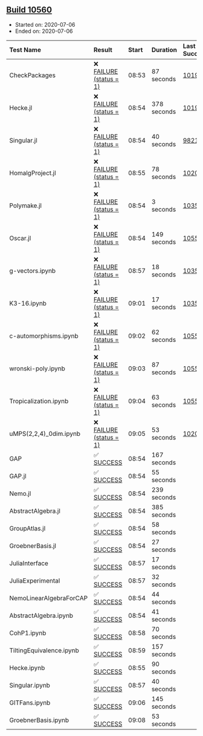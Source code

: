 ## [Build 10560](https://oscarci.mathematik.uni-kl.de/job/oscar/10560/)

* Started on: 2020-07-06
* Ended on: 2020-07-06

| Test Name    | Result | Start | Duration | Last Success | First Failure |
|:-------------|:-------|:------|:---------|:-------------|:--------------|
| CheckPackages | ❌ [FAILURE (status = 1)](https://oscarci.mathematik.uni-kl.de/job/oscar/10560/artifact/logs/build-10560/CheckPackages.log) | 08:53 | 87 seconds | [10197](https://oscarci.mathematik.uni-kl.de/job/oscar/10197/) | [10198](https://oscarci.mathematik.uni-kl.de/job/oscar/10198/) |
| Hecke.jl | ❌ [FAILURE (status = 1)](https://oscarci.mathematik.uni-kl.de/job/oscar/10560/artifact/logs/build-10560/Hecke.jl.log) | 08:54 | 378 seconds | [10197](https://oscarci.mathematik.uni-kl.de/job/oscar/10197/) | [10198](https://oscarci.mathematik.uni-kl.de/job/oscar/10198/) |
| Singular.jl | ❌ [FAILURE (status = 1)](https://oscarci.mathematik.uni-kl.de/job/oscar/10560/artifact/logs/build-10560/Singular.jl.log) | 08:54 | 40 seconds | [9821](https://oscarci.mathematik.uni-kl.de/job/oscar/9821/) | [9822](https://oscarci.mathematik.uni-kl.de/job/oscar/9822/) |
| HomalgProject.jl | ❌ [FAILURE (status = 1)](https://oscarci.mathematik.uni-kl.de/job/oscar/10560/artifact/logs/build-10560/HomalgProject.jl.log) | 08:55 | 78 seconds | [10209](https://oscarci.mathematik.uni-kl.de/job/oscar/10209/) | [10210](https://oscarci.mathematik.uni-kl.de/job/oscar/10210/) |
| Polymake.jl | ❌ [FAILURE (status = 1)](https://oscarci.mathematik.uni-kl.de/job/oscar/10560/artifact/logs/build-10560/Polymake.jl.log) | 08:54 | 3 seconds | [10356](https://oscarci.mathematik.uni-kl.de/job/oscar/10356/) | [10357](https://oscarci.mathematik.uni-kl.de/job/oscar/10357/) |
| Oscar.jl | ❌ [FAILURE (status = 1)](https://oscarci.mathematik.uni-kl.de/job/oscar/10560/artifact/logs/build-10560/Oscar.jl.log) | 08:54 | 149 seconds | [10558](https://oscarci.mathematik.uni-kl.de/job/oscar/10558/) | [10559](https://oscarci.mathematik.uni-kl.de/job/oscar/10559/) |
| g-vectors.ipynb | ❌ [FAILURE (status = 1)](https://oscarci.mathematik.uni-kl.de/job/oscar/10560/artifact/logs/build-10560/g-vectors.ipynb.log) | 08:57 | 18 seconds | [10356](https://oscarci.mathematik.uni-kl.de/job/oscar/10356/) | [10357](https://oscarci.mathematik.uni-kl.de/job/oscar/10357/) |
| K3-16.ipynb | ❌ [FAILURE (status = 1)](https://oscarci.mathematik.uni-kl.de/job/oscar/10560/artifact/logs/build-10560/K3-16.ipynb.log) | 09:01 | 17 seconds | [10356](https://oscarci.mathematik.uni-kl.de/job/oscar/10356/) | [10357](https://oscarci.mathematik.uni-kl.de/job/oscar/10357/) |
| c-automorphisms.ipynb | ❌ [FAILURE (status = 1)](https://oscarci.mathematik.uni-kl.de/job/oscar/10560/artifact/logs/build-10560/c-automorphisms.ipynb.log) | 09:02 | 62 seconds | [10559](https://oscarci.mathematik.uni-kl.de/job/oscar/10559/) | [10560](https://oscarci.mathematik.uni-kl.de/job/oscar/10560/) |
| wronski-poly.ipynb | ❌ [FAILURE (status = 1)](https://oscarci.mathematik.uni-kl.de/job/oscar/10560/artifact/logs/build-10560/wronski-poly.ipynb.log) | 09:03 | 87 seconds | [10558](https://oscarci.mathematik.uni-kl.de/job/oscar/10558/) | [10559](https://oscarci.mathematik.uni-kl.de/job/oscar/10559/) |
| Tropicalization.ipynb | ❌ [FAILURE (status = 1)](https://oscarci.mathematik.uni-kl.de/job/oscar/10560/artifact/logs/build-10560/Tropicalization.ipynb.log) | 09:04 | 63 seconds | [10559](https://oscarci.mathematik.uni-kl.de/job/oscar/10559/) | [10560](https://oscarci.mathematik.uni-kl.de/job/oscar/10560/) |
| uMPS(2,2,4)_0dim.ipynb | ❌ [FAILURE (status = 1)](https://oscarci.mathematik.uni-kl.de/job/oscar/10560/artifact/logs/build-10560/uMPS-2-2-4-_0dim.ipynb.log) | 09:05 | 53 seconds | [10209](https://oscarci.mathematik.uni-kl.de/job/oscar/10209/) | [10210](https://oscarci.mathematik.uni-kl.de/job/oscar/10210/) |
| GAP | ✅ [SUCCESS](https://oscarci.mathematik.uni-kl.de/job/oscar/10560/artifact/logs/build-10560/GAP.log) | 08:54 | 167 seconds |  |  |
| GAP.jl | ✅ [SUCCESS](https://oscarci.mathematik.uni-kl.de/job/oscar/10560/artifact/logs/build-10560/GAP.jl.log) | 08:54 | 55 seconds |  |  |
| Nemo.jl | ✅ [SUCCESS](https://oscarci.mathematik.uni-kl.de/job/oscar/10560/artifact/logs/build-10560/Nemo.jl.log) | 08:54 | 239 seconds |  |  |
| AbstractAlgebra.jl | ✅ [SUCCESS](https://oscarci.mathematik.uni-kl.de/job/oscar/10560/artifact/logs/build-10560/AbstractAlgebra.jl.log) | 08:54 | 385 seconds |  |  |
| GroupAtlas.jl | ✅ [SUCCESS](https://oscarci.mathematik.uni-kl.de/job/oscar/10560/artifact/logs/build-10560/GroupAtlas.jl.log) | 08:54 | 58 seconds |  |  |
| GroebnerBasis.jl | ✅ [SUCCESS](https://oscarci.mathematik.uni-kl.de/job/oscar/10560/artifact/logs/build-10560/GroebnerBasis.jl.log) | 08:54 | 27 seconds |  |  |
| JuliaInterface | ✅ [SUCCESS](https://oscarci.mathematik.uni-kl.de/job/oscar/10560/artifact/logs/build-10560/JuliaInterface.log) | 08:57 | 17 seconds |  |  |
| JuliaExperimental | ✅ [SUCCESS](https://oscarci.mathematik.uni-kl.de/job/oscar/10560/artifact/logs/build-10560/JuliaExperimental.log) | 08:57 | 32 seconds |  |  |
| NemoLinearAlgebraForCAP | ✅ [SUCCESS](https://oscarci.mathematik.uni-kl.de/job/oscar/10560/artifact/logs/build-10560/NemoLinearAlgebraForCAP.log) | 08:54 | 44 seconds |  |  |
| AbstractAlgebra.ipynb | ✅ [SUCCESS](https://oscarci.mathematik.uni-kl.de/job/oscar/10560/artifact/logs/build-10560/AbstractAlgebra.ipynb.log) | 08:54 | 41 seconds |  |  |
| CohP1.ipynb | ✅ [SUCCESS](https://oscarci.mathematik.uni-kl.de/job/oscar/10560/artifact/logs/build-10560/CohP1.ipynb.log) | 08:58 | 70 seconds |  |  |
| TiltingEquivalence.ipynb | ✅ [SUCCESS](https://oscarci.mathematik.uni-kl.de/job/oscar/10560/artifact/logs/build-10560/TiltingEquivalence.ipynb.log) | 08:59 | 157 seconds |  |  |
| Hecke.ipynb | ✅ [SUCCESS](https://oscarci.mathematik.uni-kl.de/job/oscar/10560/artifact/logs/build-10560/Hecke.ipynb.log) | 08:55 | 90 seconds |  |  |
| Singular.ipynb | ✅ [SUCCESS](https://oscarci.mathematik.uni-kl.de/job/oscar/10560/artifact/logs/build-10560/Singular.ipynb.log) | 08:57 | 40 seconds |  |  |
| GITFans.ipynb | ✅ [SUCCESS](https://oscarci.mathematik.uni-kl.de/job/oscar/10560/artifact/logs/build-10560/GITFans.ipynb.log) | 09:06 | 145 seconds |  |  |
| GroebnerBasis.ipynb | ✅ [SUCCESS](https://oscarci.mathematik.uni-kl.de/job/oscar/10560/artifact/logs/build-10560/GroebnerBasis.ipynb.log) | 09:08 | 53 seconds |  |  |
